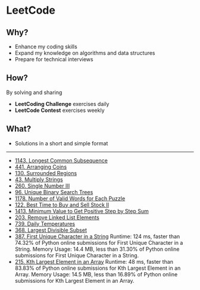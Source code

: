 # LeetCode

## Why?

- Enhance my coding skills
- Expand my knowledge on algorithms and data structures
- Prepare for technical interviews

## How?

By solving and sharing

- **LeetCoding Challenge** exercises daily
- **LeetCode Contest** exercises weekly

## What?

- Solutions in a short and simple format

----

- [1143. Longest Common Subsequence](1143_LongestCommonSubsequence.md)
- [441. Arranging Coins](Solutions/441_ArrangingCoins.md)
- [130. Surrounded Regions](Solutions/130_SurroundedRegions.md)
- [43. Multiply Strings](Solutions/43_MultiplyStrings.md)
- [260. Single Number III](Solutions/260_SingleNumberIII.md)
- [96. Unique Binary Search Trees](Solutions/96_UniqueBinarySearchTrees.md)
- [1178. Number of Valid Words for Each Puzzle](Solutions/1178_NumberOfValidWordsforEachPuzzle.md)
- [122. Best Time to Buy and Sell Stock II](Solutions/122_BestTimetoBuyandSellStockII.md)
- [1413. Minimum Value to Get Positive Step by Step Sum](Solutions/1413_MinimumValuetoGetPositiveStepbyStepSum.md)
- [203. Remove Linked List Elements](Solutions/203_RemoveLinkedListElements.md)
- [739. Daily Temperatures](Solutions/739_DailyTemperatures.md)
- [368. Largest Divisible Subset](Solutions/368_LargestDivisibleSubset.md)
- [387. First Unique Character in a String](Python/387_FirstUniqueCharacterinaString.py)
Runtime: 124 ms, faster than 74.32% of Python online submissions for First Unique Character in a String.
Memory Usage: 14.4 MB, less than 31.30% of Python online submissions for First Unique Character in a String.
- [215. Kth Largest Element in an Array](Python/215_KthLargestElementinanArray.py)
Runtime: 48 ms, faster than 83.83% of Python online submissions for Kth Largest Element in an Array.
Memory Usage: 14.5 MB, less than 16.89% of Python online submissions for Kth Largest Element in an Array.
